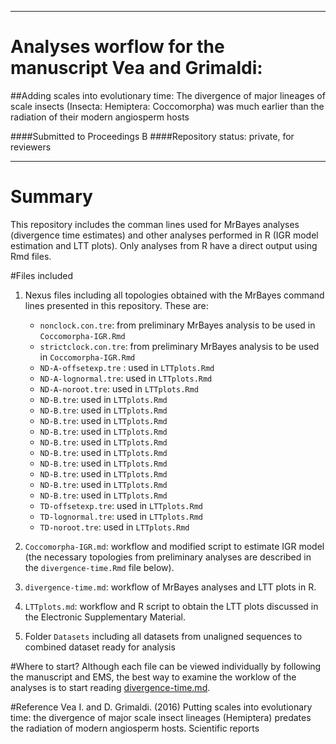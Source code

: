 ------------------------------
# Analyses worflow for the manuscript Vea and Grimaldi: 
##Adding scales into evolutionary time:  The divergence of major lineages of scale insects (Insecta: Hemiptera: Coccomorpha) was much earlier than the radiation of their modern angiosperm hosts

####Submitted to Proceedings B
####Repository status: private, for reviewers

-----------------------------



# Summary
This repository includes the comman lines used for MrBayes analyses (divergence time estimates) and other analyses performed in R (IGR model estimation and LTT plots). Only analyses from R have a direct output using Rmd files.


#Files included
1. Nexus files including all topologies obtained with the MrBayes command lines presented in this repository. These are:
	- `nonclock.con.tre`: from preliminary MrBayes analysis to be used in `Coccomorpha-IGR.Rmd`
	- `strictclock.con.tre`: from preliminary MrBayes analysis to be used in `Coccomorpha-IGR.Rmd`
	- `ND-A-offsetexp.tre` : used in `LTTplots.Rmd`
	- `ND-A-lognormal.tre`: used in `LTTplots.Rmd`
	- `ND-A-noroot.tre`: used in `LTTplots.Rmd`
	- `ND-B.tre`: used in `LTTplots.Rmd`
	- `ND-B.tre`: used in `LTTplots.Rmd`
	- `ND-B.tre`: used in `LTTplots.Rmd`
	- `ND-B.tre`: used in `LTTplots.Rmd`
	- `ND-B.tre`: used in `LTTplots.Rmd`
	- `ND-B.tre`: used in `LTTplots.Rmd`
	- `ND-B.tre`: used in `LTTplots.Rmd`
	- `ND-B.tre`: used in `LTTplots.Rmd`
	- `ND-B.tre`: used in `LTTplots.Rmd`
	- `ND-B.tre`: used in `LTTplots.Rmd`
	- `TD-offsetexp.tre`: used in `LTTplots.Rmd`
	- `TD-lognormal.tre`: used in `LTTplots.Rmd`
	- `TD-noroot.tre`: used in `LTTplots.Rmd`


2. `Coccomorpha-IGR.md`: workflow and modified script to estimate IGR model (the necessary topologies from preliminary analyses are described in the `divergence-time.Rmd` file below).

3. `divergence-time.md`: workflow of MrBayes analyses and LTT plots in R.

4. `LTTplots.md`: workflow and R script to obtain the LTT plots discussed in the Electronic Supplementary Material. 

5. Folder `Datasets` including all datasets from unaligned sequences to combined dataset ready for analysis


#Where to start?
Although each file can be viewed individually by following the manuscript and EMS, the best way to examine the worklow of the analyses is to start reading [divergence-time.md](https://github.com/zourloubidou/Coccomorpha-divergence-time/blob/master/divergence-time.md).

#Reference
Vea I. and D. Grimaldi. (2016) Putting scales into evolutionary time: the divergence of major scale insect lineages (Hemiptera) predates the radiation of modern angiosperm hosts. Scientific reports
